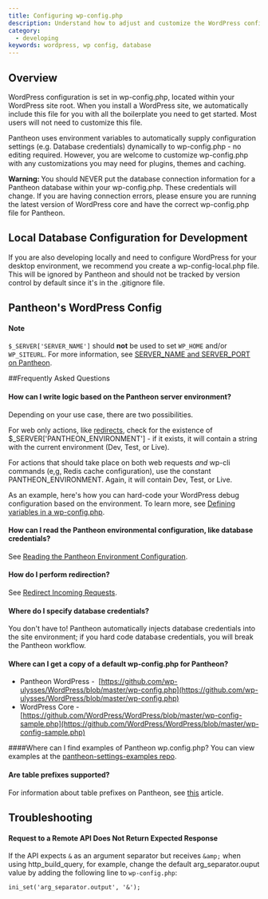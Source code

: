 ```yaml
---
title: Configuring wp-config.php
description: Understand how to adjust and customize the WordPress configuration file for your Pantheon WordPress site.
category:
  - developing
keywords: wordpress, wp config, database
---
```

## Overview

WordPress configuration is set in wp-config.php, located within your WordPress site root. When you install a WordPress site, we automatically include this file for you with all the boilerplate you need to get started. Most users will not need to customize this file.

Pantheon uses environment variables to automatically supply configuration settings (e.g. Database credentials) dynamically to wp-config.php - no editing required. However, you are welcome to customize wp-config.php with any customizations you may need for plugins, themes and caching.

<div class="alert alert-danger" role="alert"><strong>Warning: </strong>You should NEVER put the database connection information for a Pantheon database within your wp-config.php. These credentials will change. If you are having connection errors, please ensure you are running the latest version of WordPress core and have the correct wp-config.php file for Pantheon.</div>

## Local Database Configuration for Development

If you are also developing locally and need to configure WordPress for your desktop environment, we recommend you create a wp-config-local.php file. This will be ignored by Pantheon and should not be tracked by version control by default since it's in the .gitignore file.

## Pantheon's WordPress Config

<script src="https://gist.github.com/joshkoenig/9646205.js"></script>
<div class="alert alert-warning" role="alert">
<h4>Note</h4>
<code>$_SERVER['SERVER_NAME']</code> should <strong>not</strong> be used to set <code>WP_HOME</code> and/or <code>WP_SITEURL</code>. For more information, see <a href="/docs/articles/sites/code/server_name-and-server_port/">SERVER_NAME and SERVER_PORT on Pantheon</a>.</div>  

##Frequently Asked Questions

#### How can I write logic based on the Pantheon server environment?

Depending on your use case, there are two possibilities.

For web only actions, like [redirects](/docs/articles/sites/code/redirect-incoming-requests), check for the existence of $\_SERVER['PANTHEON\_ENVIRONMENT'] - if it exists, it will contain a string with the current environment (Dev, Test, or Live).

<script src="https://gist.github.com/timani/6bd845402c7f8d0939a4.js"></script>

For actions that should take place on both web requests _and_ wp-cli commands (e,g, Redis cache configuration), use the constant ​PANTHEON\_ENVIRONMENT. Again, it will contain Dev, Test, or Live.

<script src="https://gist.github.com/timani/f5600ecff83399da5069.js"></script>

As an example, here's how you can hard-code your WordPress debug configuration based on the environment. To learn more, see [Defining variables in a wp-config.php](http://codex.wordpress.org/Editing_wp-config.php).

<script src="https://gist.github.com/timani/3e7f882c5ca49709b4e4.js"></script>
#### How can I read the Pantheon environmental configuration, like database credentials?

See [Reading the Pantheon Environment Configuration](/docs/articles/sites/code/reading-pantheon-environment-configuration/).

#### How do I perform redirection?

See [Redirect Incoming Requests](/docs/articles/sites/code/redirect-incoming-requests).

#### Where do I specify database credentials?

You don't have to! Pantheon automatically injects database credentials into the site environment; if you hard code database credentials, you will break the Pantheon workflow.

#### Where can I get a copy of a default wp-config.php for Pantheon?

- Pantheon WordPress -  [https://github.com/wp-ulysses/WordPress/blob/master/wp-config.php](https://github.com/wp-ulysses/WordPress/blob/master/wp-config.php)
- WordPress Core -   [https://github.com/WordPress/WordPress/blob/master/wp-config-sample.php](https://github.com/WordPress/WordPress/blob/master/wp-config-sample.php)

####Where can I find examples of Pantheon wp.config.php?
You can view examples at the [pantheon-settings-examples repo](https://github.com/pantheon-systems/pantheon-settings-examples).

#### Are table prefixes supported?

For information about table prefixes on Pantheon, see [this](/docs/articles/sites/create/importing-an-existing-site/#importing-an-existing-site#table-prefixes) article.

## Troubleshooting
#### Request to a Remote API Does Not Return Expected Response

If the API expects `&` as an argument separator but receives `&amp;` when using http_build_query, for example,
change the default arg_separator.ouput value by adding the following line to `wp-config.php`:

```ini_set('arg_separator.output', '&');```
